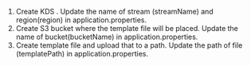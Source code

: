 1. Create KDS . Update the name of stream (streamName) and region(region) in application.properties. 
2. Create S3 bucket where the template file will be placed. Update the name of bucket(bucketName) in application.properties. 
2. Create template file and upload that to  a path. Update the path of file (templatePath) in application.properties. 